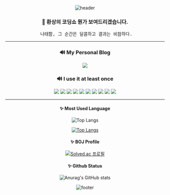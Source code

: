 <div align="center">
  
![header](https://capsule-render.vercel.app/api?type=waving&color=0:07EFEB,20:1EC4DC,40:369ACD,60:4D6FBE,100:6644AF&height=250&fontColor=ffffff&section=header&text=nmy6452&fontSize=90&animation=fadeIn)

<h3>📑 환상의 코딩쇼 뭔가 보여드리겠습니다.</h3>

<pre> 나태함, 그 순간은 달콤하고 결과는 비참하다.</pre>
  
***  
  
<h3>🔊 My Personal Blog</h3>
  <a href="https://velog.io/@nmy6452"><img src="https://img.shields.io/badge/Velog-20C997?style=for-the-badge&logo=Velog&logoColor=white"/></a>
  
  
<h3>🔊 I use it at least once</h3>
<img src="https://img.shields.io/badge/C-A8B9CC?style=for-the-badge&logo=C&logoColor=white"/> 
<img src="https://img.shields.io/badge/C++-00599C?style=for-the-badge&logo=c%2B%2B&logoColor=white"/>
<img src="https://img.shields.io/badge/C Sharp-239120?style=for-the-badge&logo=C Sharp&logoColor=white"/>
<img src="https://img.shields.io/badge/Python-3776AB?style=for-the-badge&logo=Python&logoColor=white"/>
<img src="https://img.shields.io/badge/Java-FF3300?style=for-the-badge&logo=CoffeeScript&logoColor=white"/> 
  
 <img src="https://img.shields.io/badge/Flask-000000?style=for-the-badge&logo=Flask&logoColor=white"/> 
 <img src="https://img.shields.io/badge/MySQL-4479A1?style=for-the-badge&logo=MySQL&logoColor=white"/> 
 <img src="https://img.shields.io/badge/MariaDB-003545?style=for-the-badge&logo=MariaDB&logoColor=white"/>
 <img src="https://img.shields.io/badge/Unity-000000?style=for-the-badge&logo=Unity&logoColor=white"/> 
 <img src="https://img.shields.io/badge/Android-3DDC84?style=for-the-badge&logo=Android&logoColor=white"/> 
  
***
  
<h4>✨ Most Used Language</h4>
  
![Top Langs](https://github-readme-stats.vercel.app/api/top-langs/?username=nmy6452&theme=radical&hide=jupyter%20notebook&layout=compact)
  
[![Top Langs](https://github-readme-stats.vercel.app/api/top-langs/?nmy6452=anuraghazra)](https://github.com/anuraghazra/github-readme-stats)
  
  
<h4>✨ BOJ Profile</h4>
  
[![Solved.ac
프로필](http://mazassumnida.wtf/api/v2/generate_badge?boj=nmy6452)](https://solved.ac/nmy6452)

<h4>✨ Github Status</h4>
  
![Anurag's GitHub stats](https://github-readme-stats.vercel.app/api?username=nmy6452&show_icons=true&theme=radical)

![footer](https://capsule-render.vercel.app/api?type=waving&color=0:07EFEB,20:1EC4DC,40:369ACD,60:4D6FBE,100:6644AF&height=250&fontColor=ffffff&section=footer&animation=fadeIn&stroke=C6C6C6)
</div>
